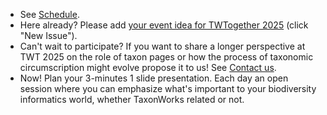 - See [Schedule](#Schedule).
- Here already? Please add [your event idea for TWTogether 2025](https://github.com/SpeciesFileGroup/taxonworks_together/issues) (click "New Issue").
- Can't wait to participate? If you want to share a longer perspective at TWT 2025 on the role of taxon pages or how the process of taxonomic circumscription might evolve propose it to us! See [Contact us](#Contact).
- Now! Plan your 3-minutes 1 slide presentation. Each day an open session where you can emphasize what's important to your biodiversity informatics world, whether TaxonWorks related or not.

